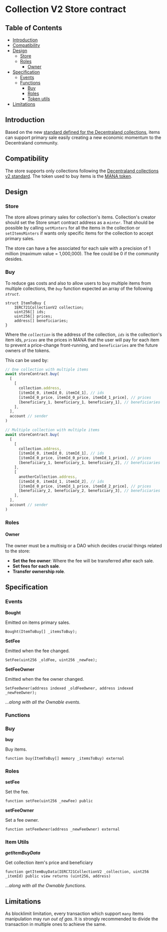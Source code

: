 # Collection V2 Store contract

## Table of Contents

- [Introduction](#introduction)
- [Compatibility](#compatibility)
- [Design](#design)
  - [Store](#store)
  - [Roles](#roles)
    - [Owner](#owner)
- [Specification](#specification)
  - [Events](#events)
  - [Functions](#functions)
    - [Buy](#init)
    - [Roles](#roles-1)
    - [Token utils](#token-utils)
- [Limitations](#limitations)

## Introduction

Based on the new [standard defined for the Decentraland collections](https://github.com/decentraland/wearables-contracts/blob/master/Collections_V2.md), items can support primary sale easily creating a new economic momentum to the Decentraland community.

## Compatibility

The store supports only collections following the [Decentraland collections v2 standard](https://github.com/decentraland/wearables-contracts/blob/master/Collections_V2.md). The token used to buy items is the [MANA token](https://etherscan.io/address/0x0f5d2fb29fb7d3cfee444a200298f468908cc942).

## Design

### Store

The store allows primary sales for collection's items. Collection's creator should set the Store smart contract address as a _`minter`_. That should be possible by calling `setMinters` for all the items in the collection or `setItemsMinters` if wants only specific items for the collection to accept primary sales.

The store can have a fee associated for each sale with a precision of 1 million (maximum value = 1,000,000). The fee could be 0 if the community desides.

### Buy

To reduce gas costs and also to allow users to buy multiple items from multiple collections, the _`buy`_ function expected an array of the following _`struct`_.

```solidity
struct ItemToBuy {
    IERC721CollectionV2 collection;
    uint256[] ids;
    uint256[] prices;
    address[] beneficiaries;
}
```

Where the _`collection`_ is the address of the collection, _`ids`_ is the collection's item ids, _`prices`_ are the prices in MANA that the user will pay for each item to prevent a price-change front-running, and `beneficiaries` are the future owners of the tokens.

This can be used by:

```javascript
// One collection with multiple items
await storeContract.buy(
  [
    [
      collection.address,
      [itemId_0, itemId_0, itemId_1], // ids
      [itemId_0_price, itemId_0_price, itemId_1_price], // prices
      [beneficiary_1, beneficiary_1, beneficiary_1], // beneficiaries
    ],
  ],
  account // sender
)

// Multiple collection with multiple items
await storeContract.buy(
  [
    [
      collection.address,
      [itemId_0, itemId_0, itemId_1], // ids
      [itemId_0_price, itemId_0_price, itemId_1_price], // prices
      [beneficiary_1, beneficiary_1, beneficiary_2], // beneficiaries
    ],
    [
      anotherCollection.address,
      [itemId_0, itemId_1, itemId_2], // ids
      [itemId_0_price, itemId_1_price, itemId_2_price], // prices
      [beneficiary_2, beneficiary_2, beneficiary_3], // beneficiaries
    ],
  ],
  account // sender
)
```

### Roles

#### Owner

The owner must be a multisig or a DAO which decides crucial things related to the store:

- **Set the fee owner**: Where the fee will be transferred after each sale.
- **Set fees for each sale**.
- **Transfer ownership role**.

## Specification

### Events

**Bought**

Emitted on items primary sales.

```solidity
Bought(ItemToBuy[] _itemsToBuy);
```

**SetFee**

Emitted when the fee changed.

```solidity
SetFee(uint256 _oldFee, uint256 _newFee);
```

**SetFeeOwner**

Emitted when the fee owner changed.

```solidity
SetFeeOwner(address indexed _oldFeeOwner, address indexed _newFeeOwner);
```

_...along with all the Ownable events._

### Functions

### Buy

**buy**

Buy items.

```solidity
function buy(ItemToBuy[] memory _itemsToBuy) external
```

### Roles

**setFee**

Set the fee.

```solidity
function setFee(uint256 _newFee) public
```

**setFeeOwner**

Set a fee owner.

```solidity
function setFeeOwner(address _newFeeOwner) external
```

### Item Utils

_**getItemBuyData**_

Get collection item's price and beneficiary

```solidity
function getItemBuyData(IERC721CollectionV2 _collection, uint256 _itemId) public view returns (uint256, address)
```

_...along with all the Ownable functions._

## Limitations

As blocklimit limitation, every transaction which support `many` items manipulation may _run out of gas_. It is strongly recommended to divide the transaction in multiple ones to achieve the same.
